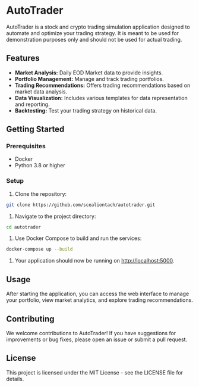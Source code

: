 # AutoTrader

AutoTrader is a stock and crypto trading simulation application designed to
automate and optimize your trading strategy. It is meant to be used for
demonstration purposes only and should not be used for actual trading.

## Features

- **Market Analysis:** Daily EOD Market data to provide insights.
- **Portfolio Management:** Manage and track trading portfolios.
- **Trading Recommendations:** Offers trading recommendations based on market
  data analysis.
- **Data Visualization:** Includes various templates for data representation
  and reporting.
- **Backtesting:** Test your trading strategy on historical data.

## Getting Started

### Prerequisites

- Docker
- Python 3.8 or higher

### Setup

1. Clone the repository:

  ```bash
  git clone https://github.com/scealiontach/autotrader.git
  ```

1. Navigate to the project directory:

  ```bash
  cd autotrader
  ```

1. Use Docker Compose to build and run the services:

  ```bash
  docker-compose up --build
  ```

1. Your application should now be running on [http://localhost:5000](http://localhost:5000).

## Usage

After starting the application, you can access the web interface to manage your
portfolio, view market analytics, and explore trading recommendations.

## Contributing

We welcome contributions to AutoTrader! If you have suggestions for improvements
or bug fixes, please open an issue or submit a pull request.

## License

This project is licensed under the MIT License - see the LICENSE file for
details.
